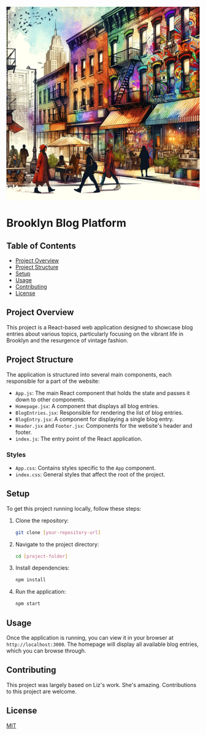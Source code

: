 ![A vibrant Brooklyn street scene](/public/images/brooklynstrreets.webp)

# Brooklyn Blog Platform

## Table of Contents

- [Project Overview](#project-overview)
- [Project Structure](#project-structure)
- [Setup](#setup)
- [Usage](#usage)
- [Contributing](#contributing)
- [License](#license)

## Project Overview

This project is a React-based web application designed to showcase blog entries about various topics, particularly focusing on the vibrant life in Brooklyn and the resurgence of vintage fashion.

## Project Structure

The application is structured into several main components, each responsible for a part of the website:

- `App.js`: The main React component that holds the state and passes it down to other components.
- `Homepage.jsx`: A component that displays all blog entries.
- `BlogEntries.jsx`: Responsible for rendering the list of blog entries.
- `BlogEntry.jsx`: A component for displaying a single blog entry.
- `Header.jsx` and `Footer.jsx`: Components for the website's header and footer.
- `index.js`: The entry point of the React application.

### Styles

- `App.css`: Contains styles specific to the `App` component.
- `index.css`: General styles that affect the root of the project.

## Setup

To get this project running locally, follow these steps:

1. Clone the repository:
   ```bash
   git clone [your-repository-url]
   ```
2. Navigate to the project directory:
   ```bash
   cd [project-folder]
   ```
3. Install dependencies:
   ```bash
   npm install
   ```
4. Run the application:
   ```bash
   npm start
   ```

## Usage

Once the application is running, you can view it in your browser at `http://localhost:3000`. The homepage will display all available blog entries, which you can browse through.

## Contributing

This project was largely based on Liz's work. She's amazing. Contributions to this project are welcome.

## License

[MIT](https://choosealicense.com/licenses/mit/)
